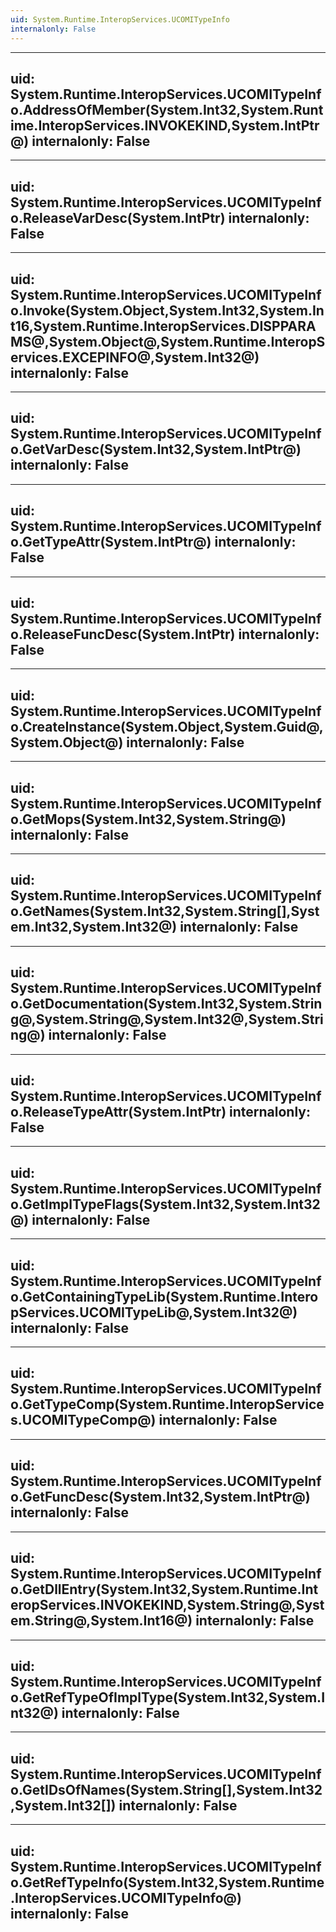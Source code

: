 ```yaml
---
uid: System.Runtime.InteropServices.UCOMITypeInfo
internalonly: False
---
```


---
uid: System.Runtime.InteropServices.UCOMITypeInfo.AddressOfMember(System.Int32,System.Runtime.InteropServices.INVOKEKIND,System.IntPtr@)
internalonly: False
---

---
uid: System.Runtime.InteropServices.UCOMITypeInfo.ReleaseVarDesc(System.IntPtr)
internalonly: False
---

---
uid: System.Runtime.InteropServices.UCOMITypeInfo.Invoke(System.Object,System.Int32,System.Int16,System.Runtime.InteropServices.DISPPARAMS@,System.Object@,System.Runtime.InteropServices.EXCEPINFO@,System.Int32@)
internalonly: False
---

---
uid: System.Runtime.InteropServices.UCOMITypeInfo.GetVarDesc(System.Int32,System.IntPtr@)
internalonly: False
---

---
uid: System.Runtime.InteropServices.UCOMITypeInfo.GetTypeAttr(System.IntPtr@)
internalonly: False
---

---
uid: System.Runtime.InteropServices.UCOMITypeInfo.ReleaseFuncDesc(System.IntPtr)
internalonly: False
---

---
uid: System.Runtime.InteropServices.UCOMITypeInfo.CreateInstance(System.Object,System.Guid@,System.Object@)
internalonly: False
---

---
uid: System.Runtime.InteropServices.UCOMITypeInfo.GetMops(System.Int32,System.String@)
internalonly: False
---

---
uid: System.Runtime.InteropServices.UCOMITypeInfo.GetNames(System.Int32,System.String[],System.Int32,System.Int32@)
internalonly: False
---

---
uid: System.Runtime.InteropServices.UCOMITypeInfo.GetDocumentation(System.Int32,System.String@,System.String@,System.Int32@,System.String@)
internalonly: False
---

---
uid: System.Runtime.InteropServices.UCOMITypeInfo.ReleaseTypeAttr(System.IntPtr)
internalonly: False
---

---
uid: System.Runtime.InteropServices.UCOMITypeInfo.GetImplTypeFlags(System.Int32,System.Int32@)
internalonly: False
---

---
uid: System.Runtime.InteropServices.UCOMITypeInfo.GetContainingTypeLib(System.Runtime.InteropServices.UCOMITypeLib@,System.Int32@)
internalonly: False
---

---
uid: System.Runtime.InteropServices.UCOMITypeInfo.GetTypeComp(System.Runtime.InteropServices.UCOMITypeComp@)
internalonly: False
---

---
uid: System.Runtime.InteropServices.UCOMITypeInfo.GetFuncDesc(System.Int32,System.IntPtr@)
internalonly: False
---

---
uid: System.Runtime.InteropServices.UCOMITypeInfo.GetDllEntry(System.Int32,System.Runtime.InteropServices.INVOKEKIND,System.String@,System.String@,System.Int16@)
internalonly: False
---

---
uid: System.Runtime.InteropServices.UCOMITypeInfo.GetRefTypeOfImplType(System.Int32,System.Int32@)
internalonly: False
---

---
uid: System.Runtime.InteropServices.UCOMITypeInfo.GetIDsOfNames(System.String[],System.Int32,System.Int32[])
internalonly: False
---

---
uid: System.Runtime.InteropServices.UCOMITypeInfo.GetRefTypeInfo(System.Int32,System.Runtime.InteropServices.UCOMITypeInfo@)
internalonly: False
---
